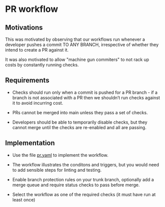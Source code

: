 # PR workflow

## Motivations

This was motivated by observing that our workflows run whenever a developer pushes a commit TO ANY BRANCH,
irrespective of whether they intend to create a PR against it.

It was also motivated to allow "machine gun commiters" to not rack up costs by constantly running checks.

## Requirements 

- Checks should run only when a commit is pushed for a PR branch - if a branch is not associated with a PR then we shouldn’t run checks against it to avoid incurring cost.

- PRs cannot be merged into main unless they pass a set of checks.

- Developers should be able to temporarily disable checks, but they cannot merge until the checks are re-enabled and all are passing.

## Implementation

- Use the file [pr.yaml](./pr.yaml) to implement the workflow.
- The workflow illustrates the conditons and triggers, but you would need to add sensible steps for linting and testing.

- Enable branch protection rules on your trunk branch, optionally add a merge queue and require status checks to pass before merge.
- Select the workflow as one of the required checks (it must have run at least once)